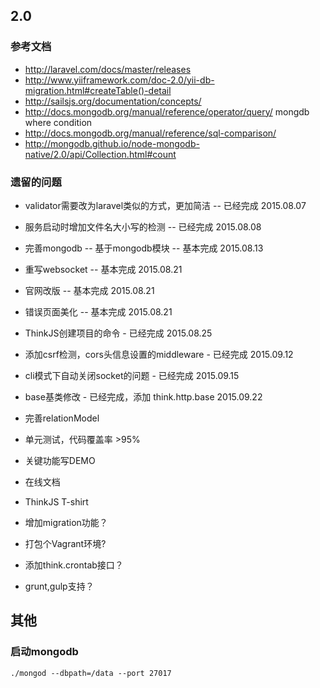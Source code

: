 ## 2.0

### 参考文档

* http://laravel.com/docs/master/releases
* http://www.yiiframework.com/doc-2.0/yii-db-migration.html#createTable()-detail
* http://sailsjs.org/documentation/concepts/
* http://docs.mongodb.org/manual/reference/operator/query/ mongdb where condition
* http://docs.mongodb.org/manual/reference/sql-comparison/
* http://mongodb.github.io/node-mongodb-native/2.0/api/Collection.html#count

### 遗留的问题

* validator需要改为laravel类似的方式，更加简洁 -- 已经完成 2015.08.07
* 服务启动时增加文件名大小写的检测 -- 已经完成 2015.08.08
* 完善mongodb -- 基于mongodb模块 -- 基本完成 2015.08.13
* 重写websocket -- 基本完成 2015.08.21
* 官网改版 -- 基本完成 2015.08.21
* 错误页面美化 -- 基本完成 2015.08.21
* ThinkJS创建项目的命令 - 已经完成 2015.08.25
* 添加csrf检测，cors头信息设置的middleware - 已经完成 2015.09.12
* cli模式下自动关闭socket的问题 - 已经完成 2015.09.15
* base基类修改 - 已经完成，添加 think.http.base 2015.09.22

* 完善relationModel
* 单元测试，代码覆盖率 >95%
* 关键功能写DEMO
* 在线文档
* ThinkJS T-shirt

* 增加migration功能？
* 打包个Vagrant环境?
* 添加think.crontab接口？
* grunt,gulp支持？


## 其他

### 启动mongodb

```
./mongod --dbpath=/data --port 27017
```




